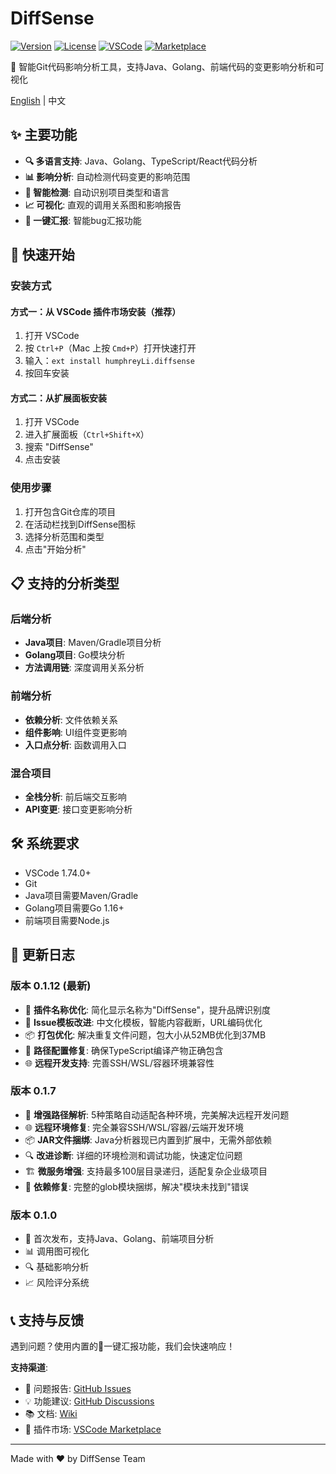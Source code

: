 # DiffSense

[![Version](https://img.shields.io/badge/version-0.1.12-blue.svg)](https://marketplace.visualstudio.com/items?itemName=humphreyLi.diffsense)
[![License](https://img.shields.io/badge/license-Apache%202.0-green.svg)](LICENSE.txt)
[![VSCode](https://img.shields.io/badge/VSCode-1.74.0+-orange.svg)](https://code.visualstudio.com/)
[![Marketplace](https://img.shields.io/badge/Marketplace-DiffSense-orange.svg)](https://marketplace.visualstudio.com/items?itemName=humphreyLi.diffsense)

🚀 智能Git代码影响分析工具，支持Java、Golang、前端代码的变更影响分析和可视化

[English](./README_EN.md) | 中文

## ✨ 主要功能

- **🔍 多语言支持**: Java、Golang、TypeScript/React代码分析
- **📊 影响分析**: 自动检测代码变更的影响范围
- **🎯 智能检测**: 自动识别项目类型和语言
- **📈 可视化**: 直观的调用关系图和影响报告
- **📩 一键汇报**: 智能bug汇报功能

## 🚀 快速开始

### 安装方式

#### 方式一：从 VSCode 插件市场安装（推荐）
1. 打开 VSCode
2. 按 `Ctrl+P`（Mac 上按 `Cmd+P`）打开快速打开
3. 输入：`ext install humphreyLi.diffsense`
4. 按回车安装

#### 方式二：从扩展面板安装
1. 打开 VSCode
2. 进入扩展面板（`Ctrl+Shift+X`）
3. 搜索 "DiffSense"
4. 点击安装

### 使用步骤
1. 打开包含Git仓库的项目
2. 在活动栏找到DiffSense图标
3. 选择分析范围和类型
4. 点击"开始分析"

## 📋 支持的分析类型

### 后端分析
- **Java项目**: Maven/Gradle项目分析
- **Golang项目**: Go模块分析
- **方法调用链**: 深度调用关系分析

### 前端分析
- **依赖分析**: 文件依赖关系
- **组件影响**: UI组件变更影响
- **入口点分析**: 函数调用入口

### 混合项目
- **全栈分析**: 前后端交互影响
- **API变更**: 接口变更影响分析

## 🛠️ 系统要求

- VSCode 1.74.0+
- Git
- Java项目需要Maven/Gradle
- Golang项目需要Go 1.16+
- 前端项目需要Node.js

## 📝 更新日志

### 版本 0.1.12 (最新)
- 🎯 **插件名称优化**: 简化显示名称为"DiffSense"，提升品牌识别度
- 📝 **Issue模板改进**: 中文化模板，智能内容截断，URL编码优化
- 📦 **打包优化**: 解决重复文件问题，包大小从52MB优化到37MB
- 🔧 **路径配置修复**: 确保TypeScript编译产物正确包含
- 🌐 **远程开发支持**: 完善SSH/WSL/容器环境兼容性

### 版本 0.1.7
- 🔧 **增强路径解析**: 5种策略自动适配各种环境，完美解决远程开发问题
- 🌐 **远程环境修复**: 完全兼容SSH/WSL/容器/云端开发环境
- 📦 **JAR文件捆绑**: Java分析器现已内置到扩展中，无需外部依赖
- 🔍 **改进诊断**: 详细的环境检测和调试功能，快速定位问题
- 🏗️ **微服务增强**: 支持最多100层目录递归，适配复杂企业级项目
- 🐛 **依赖修复**: 完整的glob模块捆绑，解决"模块未找到"错误

### 版本 0.1.0
- 🎉 首次发布，支持Java、Golang、前端项目分析
- 📊 调用图可视化
- 🔍 基础影响分析
- 📈 风险评分系统

## 📞 支持与反馈

遇到问题？使用内置的📩一键汇报功能，我们会快速响应！

**支持渠道**:
- 🐛 问题报告: [GitHub Issues](https://github.com/GoldenSupremeSaltedFish/DiffSense/issues)
- 💡 功能建议: [GitHub Discussions](https://github.com/GoldenSupremeSaltedFish/DiffSense/discussions)
- 📚 文档: [Wiki](https://github.com/GoldenSupremeSaltedFish/DiffSense/wiki)
- 🛒 插件市场: [VSCode Marketplace](https://marketplace.visualstudio.com/items?itemName=humphreyLi.diffsense)

---

Made with ❤️ by DiffSense Team 